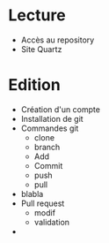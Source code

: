 # Lecture
- Accès au repository
- Site Quartz
# Edition
- Création d'un compte
- Installation de git
- Commandes git
	- clone
	- branch
	- Add
	- Commit
	- push
	- pull
 - blabla
- Pull request
	- modif
	- validation
- 
